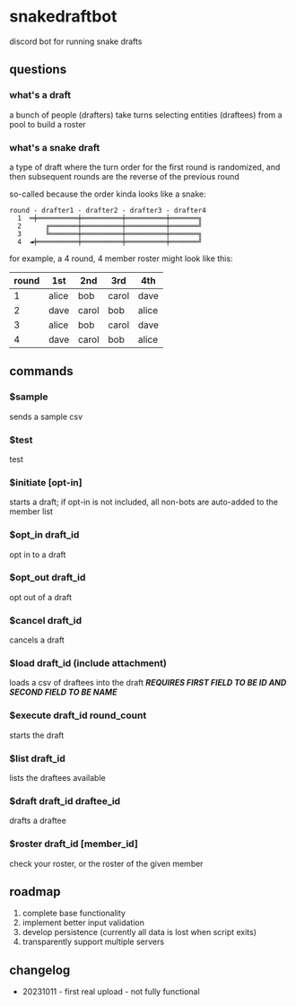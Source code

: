 # snakedraftbot

discord bot for running snake drafts

## questions

### what's a draft

a bunch of people (drafters) take turns selecting entities (draftees) from a pool to build a roster

### what's a snake draft

a type of draft where the turn order for the first round is randomized, and then subsequent rounds are the reverse of the previous round

so-called because the order kinda looks like a snake:

```
round - drafter1 - drafter2 - drafter3 - drafter4
  1  ═╪══════════╪══════════╪══════════╪═══════╗
  2      ╔═══════╪══════════╪══════════╪═══════╝
  3      ╚═══════╪══════════╪══════════╪═══════╗
  4  ◄╪══════════╪══════════╪══════════╪═══════╝
```

for example, a 4 round, 4 member roster might look like this:

|round|1st|2nd|3rd|4th|
|---|---|---|---|---|
|1|alice|bob|carol|dave|
|2|dave|carol|bob|alice|
|3|alice|bob|carol|dave|
|4|dave|carol|bob|alice|

## commands

### $sample

sends a sample csv

### $test

test

### $initiate [opt-in]

starts a draft; if opt-in is not included, all non-bots are auto-added to the member list

### $opt_in draft_id

opt in to a draft

### $opt_out draft_id

opt out of a draft

### $cancel draft_id

cancels a draft

### $load draft_id (include attachment)

loads a csv of draftees into the draft ***REQUIRES FIRST FIELD TO BE ID AND SECOND FIELD TO BE NAME***

### $execute draft_id round_count

starts the draft

### $list draft_id

lists the draftees available

### $draft draft_id draftee_id

drafts a draftee

### $roster draft_id [member_id]

check your roster, or the roster of the given member

## roadmap

1. complete base functionality
2. implement better input validation
3. develop persistence (currently all data is lost when script exits)
4. transparently support multiple servers

## changelog

* 20231011 - first real upload - not fully functional

